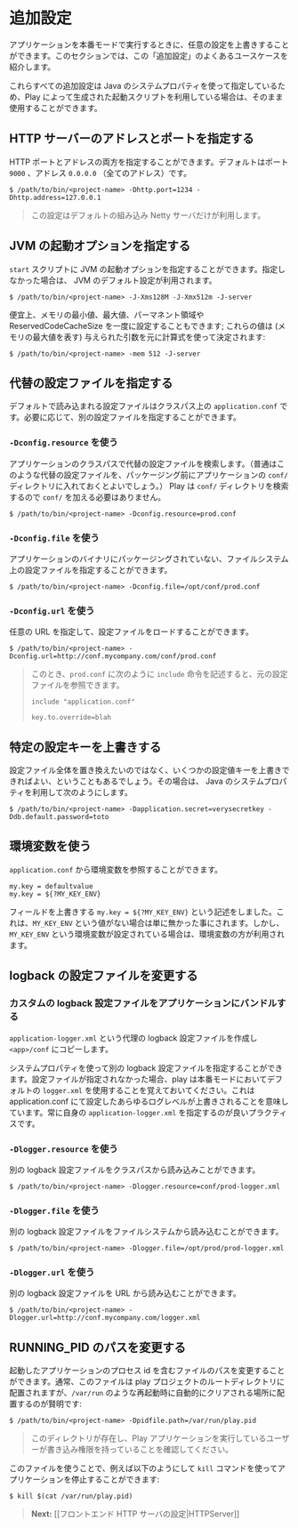 <!-- translated -->
<!--
# Additional configuration
-->
# 追加設定

<!--
When running an application in production mode you can override any configuration. This section covers the more common use cases.
-->
アプリケーションを本番モードで実行するときに、任意の設定を上書きすることができます。このセクションでは、この「追加設定」のよくあるユースケースを紹介します。

<!--
All these additional configurations are specified using Java System properties and can be used directly if you are using one of the start scripts generated by Play.
-->
これらすべての追加設定は Java のシステムプロパティを使って指定しているため、Play によって生成された起動スクリプトを利用している場合は、そのまま使用することができます。

<!--
## Specifying the HTTP server address and port
-->
## HTTP サーバーのアドレスとポートを指定する

<!--
You can provide both HTTP port and address. The default is to listen on port `9000` at the `0.0.0.0` address (all addresses).
-->
HTTP ポートとアドレスの両方を指定することができます。デフォルトはポート `9000` 、アドレス `0.0.0.0` （全てのアドレス）です。

```
$ /path/to/bin/<project-name> -Dhttp.port=1234 -Dhttp.address=127.0.0.1
```

<!--
> Note that these configuration are only provided for the default embedded Netty server.
-->
> この設定はデフォルトの組み込み Netty サーバだけが利用します。

<!--
## Specifying additional JVM arguments
-->
## JVM の起動オプションを指定する

<!--
You can specify any JVM arguments to the `start` script. Otherwise the default JVM settings will be used:
-->
`start` スクリプトに JVM の起動オプションを指定することができます。指定しなかった場合は、 JVM のデフォルト設定が利用されます。

```
$ /path/to/bin/<project-name> -J-Xms128M -J-Xmx512m -J-server
```

<!--
As a convenience you can also set memory min, max, permgen and the reserved code cache size in one go; a formula is used to
determine these values given the supplied parameter (which represents maximum memory):
-->
便宜上、メモリの最小値、最大値、パーマネント領域や ReservedCodeCacheSize を一度に設定することもできます; これらの値は (メモリの最大値を表す) 与えられた引数を元に計算式を使って決定されます:

```
$ /path/to/bin/<project-name> -mem 512 -J-server
```

<!--
## Specifying alternative configuration file
-->
## 代替の設定ファイルを指定する

<!--
The default is to load the `application.conf` file from the classpath. You can specify an alternative configuration file if needed:
-->
デフォルトで読み込まれる設定ファイルはクラスパス上の `application.conf` です。必要に応じて、別の設定ファイルを指定することができます。

<!--
### Using `-Dconfig.resource`
-->
### `-Dconfig.resource` を使う

<!--
It will search for an alternative configuration file in the application classpath (you usually provide these alternative configuration files into your application `conf/` directory before packaging). Play will look into `conf/` so you don't have to add `conf/`.
-->
アプリケーションのクラスパスで代替の設定ファイルを検索します。（普通はこのような代替の設定ファイルを、パッケージング前にアプリケーションの `conf/` ディレクトリに入れておくとよいでしょう。） Play は `conf/` ディレクトリを検索するので `conf/` を加える必要はありません。

```
$ /path/to/bin/<project-name> -Dconfig.resource=prod.conf
```

<!--
### Using `-Dconfig.file`
-->
### `-Dconfig.file` を使う

<!--
You can also specify another local configuration file not packaged into the application artifacts:
-->
アプリケーションのバイナリにパッケージングされていない、ファイルシステム上の設定ファイルを指定することができます。

```
$ /path/to/bin/<project-name> -Dconfig.file=/opt/conf/prod.conf
```

<!--
### Using `-Dconfig.url`
-->
### `-Dconfig.url` を使う

<!--
You can also specify a configuration file to be loaded from any URL:
-->
任意の URL を指定して、設定ファイルをロードすることができます。

```
$ /path/to/bin/<project-name> -Dconfig.url=http://conf.mycompany.com/conf/prod.conf
```

<!--
> Note that you can always reference the original configuration file in a new `prod.conf` file using the `include` directive, such as:
> -->
> このとき、`prod.conf` に次のように `include` 命令を記述すると、元の設定ファイルを参照できます。
> 
> ```
> include "application.conf"
> 
> key.to.override=blah
> ```

<!--
## Overriding specific configuration keys
-->
## 特定の設定キーを上書きする

<!--
Sometimes you don't want to specify another complete configuration file, but just override a bunch of specific keys. You can do that by specifying then as Java System properties:
-->
設定ファイル全体を置き換えたいのではなく、いくつかの設定値キーを上書きできればよい、ということもあるでしょう。その場合は、 Java のシステムプロパティを利用して次のようにします。

```
$ /path/to/bin/<project-name> -Dapplication.secret=verysecretkey -Ddb.default.password=toto
```

<!--
## Using environment variables
-->
## 環境変数を使う

<!--
You can also reference environment variables from your `application.conf` file:
-->
`application.conf` から環境変数を参照することができます。

```
my.key = defaultvalue
my.key = ${?MY_KEY_ENV}
```

<!--
Here, the override field `my.key = ${?MY_KEY_ENV}` simply vanishes if there's no value for `MY_KEY_ENV`, but if you set an environment variable `MY_KEY_ENV` for example, it would be used.
-->
フィールドを上書きする `my.key = ${?MY_KEY_ENV}` という記述をしました。これは、`MY_KEY_ENV` という値がない場合は単に無かった事にされます。しかし、`MY_KEY_ENV` という環境変数が設定されている場合は、環境変数の方が利用されます。

<!--
## Changing the logback configuration file
-->
## logback の設定ファイルを変更する

<!--
### Bundling a custom logback configuration file with your application
-->
### カスタムの logback 設定ファイルをアプリケーションにバンドルする

<!--
Create an alternative logback config file called `application-logger.xml` and copy that to `<app>/conf`
-->
`application-logger.xml` という代理の logback 設定ファイルを作成し `<app>/conf` にコピーします。

<!--
You can also specify another logback configuration file via a System property. Please note that if the configuration file is not specified then play will use the default `logger.xml` that comes with play in the production mode. This means that any log level settings in application.conf file will be overridden. As a good practice always specify your `application-logger.xml`.
-->
システムプロパティを使って別の logback 設定ファイルを指定することができます。設定ファイルが指定されなかった場合、play は本番モードにおいてデフォルトの `logger.xml` を使用することを覚えておいてください。これは application.conf にて設定したあらゆるログレベルが上書きされることを意味しています。常に自身の `application-logger.xml` を指定するのが良いプラクティスです。

<!--
### Using `-Dlogger.resource`
-->
### `-Dlogger.resource` を使う

<!--
Specify another logback configuration file to be loaded from the classpath:
-->
別の logback 設定ファイルをクラスパスから読み込みことができます。

```
$ /path/to/bin/<project-name> -Dlogger.resource=conf/prod-logger.xml
```

<!--
### Using `-Dlogger.file`
-->
### `-Dlogger.file` を使う

<!--
Specify another logback configuration file to be loaded from the file system:
-->
別の logback 設定ファイルをファイルシステムから読み込むことができます。

```
$ /path/to/bin/<project-name> -Dlogger.file=/opt/prod/prod-logger.xml
```

<!--
### Using `-Dlogger.url`
-->
### `-Dlogger.url` を使う

<!--
Specify another logback configuration file to be loaded from an URL:
-->
別の logback 設定ファイルを URL から読み込むことができます。

```
$ /path/to/bin/<project-name> -Dlogger.url=http://conf.mycompany.com/logger.xml
```

<!--
## Changing the path of RUNNING_PID
-->
## RUNNING_PID のパスを変更する

<!--
It is possible to change the path to the file that contains the process id of the started application. Normally this file is placed in the root directory of your play project, however it is advised that you put it somewhere where it will be automatically cleared on restart, such as `/var/run`:
-->
起動したアプリケーションのプロセス id を含むファイルのパスを変更することができます。通常、このファイルは play プロジェクトのルートディレクトリに配置されますが、`/var/run` のような再起動時に自動的にクリアされる場所に配置するのが賢明です:

```
$ /path/to/bin/<project-name> -Dpidfile.path=/var/run/play.pid
```

<!--
> Make sure that the directory exists and that the user that runs the Play application has write permission for it.
-->
> このディレクトリが存在し、Play アプリケーションを実行しているユーザーが書き込み権限を持っていることを確認してください。

<!--
Using this file, you can stop your application using the `kill` command, for example:
-->
このファイルを使うことで、例えば以下のようにして `kill` コマンドを使ってアプリケーションを停止することができます:

```
$ kill $(cat /var/run/play.pid)
```

<!--
> **Next:** [[Setting up a front end HTTP server|HTTPServer]]
-->
> **Next:** [[フロントエンド HTTP サーバの設定|HTTPServer]]